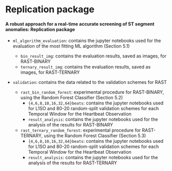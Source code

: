 # Replication package

#### A robust approach for a real-time accurate screening of ST segment anomalies: Replication package

- `ml_algorithm_evaluation`: contains the jupyter notebooks used for the evaluation of the most fitting ML algorithm (Section 5.1)
    - `bin_result_img`: contains the evaluation results, saved as images, for RAST-BINARY
    - `ternary_result_img`: contains the evaluation results, saved as images, for RAST-TERNARY

- `validation`: contains the data related to the validation schemes for RAST
    - `rast_bin_random_forest`: experimental procedure for RAST-BINARY, using the Random Forest Classifier (Section 5.2)
        - `{4,6,8,10,16,32,64}beats`: contains the jupyter notebooks used for L1SO and 80-20 random-split validation schemes for each Temporal Window for the Heartbeat Observation
        - `result_analysis`: contains the jupyter notebooks used for the analysis of the results for RAST-BINARY
    - `rast_ternary_random_forest`: experimental procedure for RAST-TERNARY, using the Random Forest Classifier (Section 5.3)
        - `{4,6,8,10,16,32,64}beats`: contains the jupyter notebooks used for L1SO and 80-20 random-split validation schemes for each Temporal Window for the Heartbeat Observation
        - `result_analysis`: contains the jupyter notebooks used for the analysis of the results for RAST-TERNARY

